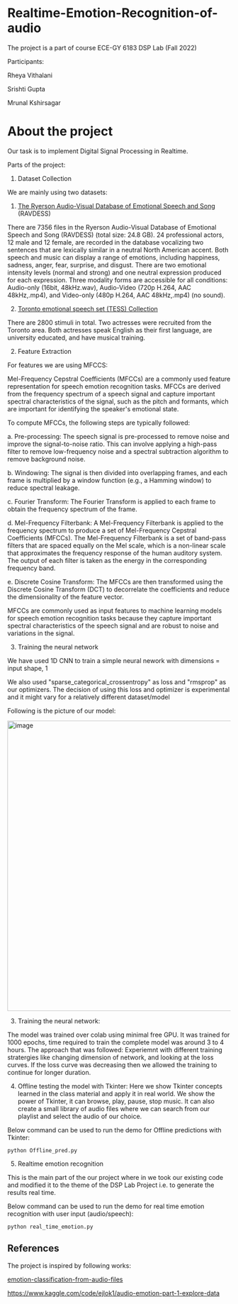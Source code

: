 # Realtime-Emotion-Recognition-of-audio
The project is a part of course ECE-GY 6183 DSP Lab (Fall 2022)

Participants: 

Rheya Vithalani

Srishti Gupta

Mrunal Kshirsagar

# About the project
Our task is to implement Digital Signal Processing in Realtime. 

Parts of the project:
1. Dataset Collection

We are mainly using two datasets:

1. [The Ryerson Audio-Visual Database of Emotional Speech and Song](https://zenodo.org/record/1188976#.Y513POzMKLp) (RAVDESS)

There are 7356 files in the Ryerson Audio-Visual Database of Emotional Speech and Song (RAVDESS) (total size: 24.8 GB). 24 professional actors, 12 male and 12 female, are recorded in the database vocalizing two sentences that are lexically similar in a neutral North American accent. Both speech and music can display a range of emotions, including happiness, sadness, anger, fear, surprise, and disgust. There are two emotional intensity levels (normal and strong) and one neutral expression produced for each expression. Three modality forms are accessible for all conditions: Audio-only (16bit, 48kHz.wav), Audio-Video (720p H.264, AAC 48kHz,.mp4), and Video-only (480p H.264, AAC 48kHz,.mp4) (no sound).

2. [Toronto emotional speech set (TESS) Collection](https://tspace.library.utoronto.ca/handle/1807/24487)

 There are 2800 stimuli in total. Two actresses were recruited from the Toronto area. Both actresses speak English as their first language, are university educated, and have musical training. 
 

2. Feature Extraction

For features we are using MFCCS:

Mel-Frequency Cepstral Coefficients (MFCCs) are a commonly used feature representation for speech emotion recognition tasks. MFCCs are derived from the frequency spectrum of a speech signal and capture important spectral characteristics of the signal, such as the pitch and formants, which are important for identifying the speaker's emotional state.

To compute MFCCs, the following steps are typically followed:

a. Pre-processing: The speech signal is pre-processed to remove noise and improve the signal-to-noise ratio. This can involve applying a high-pass filter to remove low-frequency noise and a spectral subtraction algorithm to remove background noise.

b. Windowing: The signal is then divided into overlapping frames, and each frame is multiplied by a window function (e.g., a Hamming window) to reduce spectral leakage.

c. Fourier Transform: The Fourier Transform is applied to each frame to obtain the frequency spectrum of the frame.

d. Mel-Frequency Filterbank: A Mel-Frequency Filterbank is applied to the frequency spectrum to produce a set of Mel-Frequency Cepstral Coefficients (MFCCs). The Mel-Frequency Filterbank is a set of band-pass filters that are spaced equally on the Mel scale, which is a non-linear scale that approximates the frequency response of the human auditory system. The output of each filter is taken as the energy in the corresponding frequency band.

e. Discrete Cosine Transform: The MFCCs are then transformed using the Discrete Cosine Transform (DCT) to decorrelate the coefficients and reduce the dimensionality of the feature vector.

MFCCs are commonly used as input features to machine learning models for speech emotion recognition tasks because they capture important spectral characteristics of the speech signal and are robust to noise and variations in the signal.


3. Training the neural network

We have used 1D CNN to train a simple neural nework with dimensions = input shape, 1 

We also used "sparse_categorical_crossentropy" as loss and "rmsprop" as our optimizers. The decision of using this loss and optimizer is experimental and it might vary for a relatively different dataset/model

Following is the picture of our model:

<img width="655" alt="image" src="https://user-images.githubusercontent.com/46345142/208232911-c902eb37-caf4-44c6-b441-dfc3913e2825.png">

3. Training the neural network:

The model was trained over colab using minimal free GPU. It was trained for 1000 epochs, time required to train the complete model was around 3 to 4 hours. The approach that was followed: Experiemnt with different training stratergies like changing dimension of network, and looking at the loss curves. If the loss curve was decreasing then we allowed the training to continue for longer duration.


4. Offline testing the model with Tkinter:
Here we show Tkinter concepts learned in the class material and apply it in real world. We show the power of Tkinter, it can browse, play, pause, stop music. It can also create a small library of audio files where we can search from our playlist and select the audio of our choice.

Below command can be used to run the demo for Offline predictions with Tkinter:

`python Offline_pred.py`


5. Realtime emotion recognition 

This is the main part of the our project where in we took our existing code and modified it to the theme of the DSP Lab Project i.e. to generate the results real time.

Below command can be used to run the demo for real time emotion recognition with user input (audio/speech):

`python real_time_emotion.py`


## References

The project is inspired by following works:

[emotion-classification-from-audio-files](https://github.com/marcogdepinto/emotion-classification-from-audio-files)

https://www.kaggle.com/code/ejlok1/audio-emotion-part-1-explore-data
